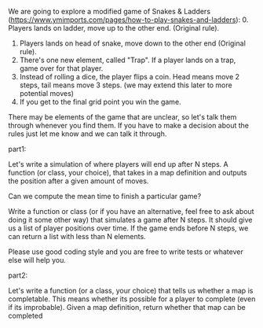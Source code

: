 We are going to explore a modified game of Snakes & Ladders (https://www.ymimports.com/pages/how-to-play-snakes-and-ladders):
0. Players lands on ladder, move up to the other end. (Original rule).
1. Players lands on head of snake, move down to the other end (Original rule).
2. There's one new element, called "Trap". If a player lands on a trap,
   game over for that player.
3. Instead of rolling a dice, the player flips a coin. Head means move 2 steps,
   tail means move 3 steps. (we may extend this later to more potential moves)
4. If you get to the final grid point you win the game.

There may be elements of the game that are unclear, so let's talk them through whenever you find them. If you have to make a decision about the rules just let me know and we can talk it through.

part1:

Let's write a simulation of where players will end up after N steps. A function (or class, your choice), that takes in a map definition and outputs the position after a given amount of moves.

Can we compute the mean time to finish a particular game?

Write a function or class (or if you have an alternative, feel free to ask about doing it some other way) that simulates a game after N steps. It should give us a list of player positions over time. If the game ends before N steps, we can return a list with less than N elements.

Please use good coding style and you are free to write tests or whatever else will help you.

part2:

Let's write a function (or a class, your choice) that tells us whether a map is completable. This means whether its possible for a player to complete (even if its improbable). Given a map definition, return whether that map can be completed
